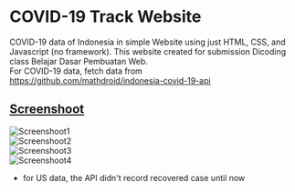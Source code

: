 # COVID-19 Track Website 
COVID-19 data of Indonesia in simple Website using just HTML, CSS, and Javascript (no framework). This website created for submission Dicoding class Belajar Dasar Pembuatan Web.  
For COVID-19 data, fetch data from 
https://github.com/mathdroid/indonesia-covid-19-api  
## <ins>Screenshoot</ins>  
![Screenshoot1](https://user-images.githubusercontent.com/41282211/81464530-bdbfe280-91ec-11ea-9df2-69361e8ce256.PNG)  
![Screenshoot2](https://user-images.githubusercontent.com/41282211/81464525-bac4f200-91ec-11ea-9139-85bf154a12d7.PNG)  
![Screenshoot3](https://user-images.githubusercontent.com/41282211/81464528-bc8eb580-91ec-11ea-8b02-4358055f64f5.PNG)  
![Screenshoot4](https://user-images.githubusercontent.com/41282211/81464529-bd274c00-91ec-11ea-94fa-53edab27c7e2.PNG)  
* for US data, the API didn't record recovered case until now
